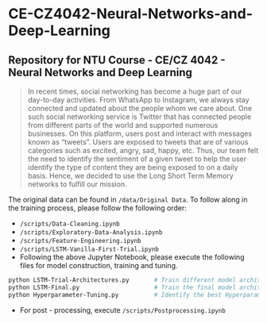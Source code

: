 # CE-CZ4042-Neural-Networks-and-Deep-Learning
## Repository for NTU Course - CE/CZ 4042 - Neural Networks and Deep Learning
> In recent times, social networking has become a huge part of our day-to-day activities. From WhatsApp to Instagram, we always stay connected and updated about the people whom we care about. One such social networking service is Twitter that has connected people from different parts of the world and supported numerous businesses. On this platform, users post and interact with messages known as “tweets”. Users are exposed to tweets that are of various categories such as excited, angry, sad, happy, etc. Thus, our team felt the need to identify the sentiment of a given tweet to help the user identify the type of content they are being exposed to on a daily basis. Hence, we decided to use the Long Short Term Memory networks to fulfill our mission. 

The original data can be found in `/data/Original Data`. To follow along in the training process, please follow the following order:
- `/scripts/Data-Cleaning.ipynb`
- `/scripts/Exploratory-Data-Analysis.ipynb`
- `/scripts/Feature-Engineering.ipynb`
- `/scripts/LSTM-Vanilla-First-Trial.ipynb`
- Following the above Jupyter Notebook, please execute the following files for model construction, training and tuning.
```bash 
python LSTM-Trial-Architectures.py       # Train different model architectures to see model progression
python LSTM-Final.py                     # Train the final model architectures ( with 9 and 3 labels )
python Hyperparameter-Tuning.py          # Identify the best Hyperparameters for the final model
```
- For post - processing, execute `/scripts/Postprocessing.ipynb`
